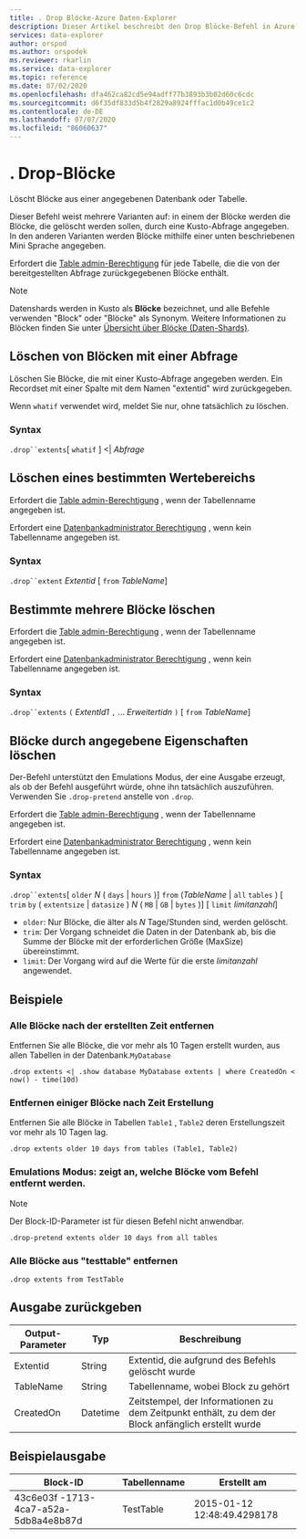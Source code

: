 ```yaml
---
title: . Drop Blöcke-Azure Daten-Explorer
description: Dieser Artikel beschreibt den Drop Blöcke-Befehl in Azure Daten-Explorer.
services: data-explorer
author: orspod
ms.author: orspodek
ms.reviewer: rkarlin
ms.service: data-explorer
ms.topic: reference
ms.date: 07/02/2020
ms.openlocfilehash: dfa462ca82cd5e94adff77b3893b3b02d60c6cdc
ms.sourcegitcommit: d6f35df833d5b4f2829a8924fffac1d0b49ce1c2
ms.contentlocale: de-DE
ms.lasthandoff: 07/07/2020
ms.locfileid: "86060637"
---
```

# <a name="drop-extents"></a>. Drop-Blöcke

Löscht Blöcke aus einer angegebenen Datenbank oder Tabelle.

Dieser Befehl weist mehrere Varianten auf: in einem der Blöcke werden die Blöcke, die gelöscht werden sollen, durch eine Kusto-Abfrage angegeben. In den anderen Varianten werden Blöcke mithilfe einer unten beschriebenen Mini Sprache angegeben.

Erfordert die [Table admin-Berechtigung](../management/access-control/role-based-authorization.md) für jede Tabelle, die die von der bereitgestellten Abfrage zurückgegebenen Blöcke enthält.

> [!NOTE]
> Datenshards werden in Kusto als **Blöcke** bezeichnet, und alle Befehle verwenden "Block" oder "Blöcke" als Synonym.
> Weitere Informationen zu Blöcken finden Sie unter [Übersicht über Blöcke (Daten-Shards)](extents-overview.md).

## <a name="drop-extents-with-a-query"></a>Löschen von Blöcken mit einer Abfrage

Löschen Sie Blöcke, die mit einer Kusto-Abfrage angegeben werden.
Ein Recordset mit einer Spalte mit dem Namen "extentid" wird zurückgegeben.

Wenn `whatif` verwendet wird, meldet Sie nur, ohne tatsächlich zu löschen.

### <a name="syntax"></a>Syntax

`.drop``extents`[ `whatif` ] <| *Abfrage*

## <a name="drop-a-specific-extent"></a>Löschen eines bestimmten Wertebereichs

Erfordert die [Table admin-Berechtigung](../management/access-control/role-based-authorization.md) , wenn der Tabellenname angegeben ist.

Erfordert eine [Datenbankadministrator Berechtigung](../management/access-control/role-based-authorization.md) , wenn kein Tabellenname angegeben ist.

### <a name="syntax"></a>Syntax

`.drop``extent` *Extentid* [ `from` *TableName*]

## <a name="drop-specific-multiple-extents"></a>Bestimmte mehrere Blöcke löschen

Erfordert die [Table admin-Berechtigung](../management/access-control/role-based-authorization.md) , wenn der Tabellenname angegeben ist.

Erfordert eine [Datenbankadministrator Berechtigung](../management/access-control/role-based-authorization.md) , wenn kein Tabellenname angegeben ist.

### <a name="syntax"></a>Syntax

`.drop``extents` `(` *ExtentId1* `,` ... *Erweitertidn* `)` [ `from` *TableName*]

## <a name="drop-extents-by-specified-properties"></a>Blöcke durch angegebene Eigenschaften löschen

Der-Befehl unterstützt den Emulations Modus, der eine Ausgabe erzeugt, als ob der Befehl ausgeführt würde, ohne ihn tatsächlich auszuführen. Verwenden Sie `.drop-pretend` anstelle von `.drop`.

Erfordert die [Table admin-Berechtigung](../management/access-control/role-based-authorization.md) , wenn der Tabellenname angegeben ist.

Erfordert eine [Datenbankadministrator Berechtigung](../management/access-control/role-based-authorization.md) , wenn kein Tabellenname angegeben ist.

### <a name="syntax"></a>Syntax

`.drop``extents`[ `older` *N* ( `days`  |  `hours` )] `from` (*TableName*  |  `all` `tables` ) [ `trim` `by` ( `extentsize`  |  `datasize` ) *N* ( `MB`  |  `GB`  |  `bytes` )] [ `limit` *limitanzahl*]

* `older`: Nur Blöcke, die älter als *N* Tage/Stunden sind, werden gelöscht.
* `trim`: Der Vorgang schneidet die Daten in der Datenbank ab, bis die Summe der Blöcke mit der erforderlichen Größe (MaxSize) übereinstimmt.
* `limit`: Der Vorgang wird auf die Werte für die erste *limitanzahl* angewendet.

## <a name="examples"></a>Beispiele

### <a name="remove-all-extents-by-time-created"></a>Alle Blöcke nach der erstellten Zeit entfernen

Entfernen Sie alle Blöcke, die vor mehr als 10 Tagen erstellt wurden, aus allen Tabellen in der Datenbank.`MyDatabase`

```kusto
.drop extents <| .show database MyDatabase extents | where CreatedOn < now() - time(10d)
```

### <a name="remove-some-extents-by-time-created"></a>Entfernen einiger Blöcke nach Zeit Erstellung

Entfernen Sie alle Blöcke in Tabellen `Table1` , `Table2` deren Erstellungszeit vor mehr als 10 Tagen lag.

```kusto
.drop extents older 10 days from tables (Table1, Table2)
```

### <a name="emulation-mode-show-which-extents-would-be-removed-by-the-command"></a>Emulations Modus: zeigt an, welche Blöcke vom Befehl entfernt werden.

>[!NOTE]
>Der Block-ID-Parameter ist für diesen Befehl nicht anwendbar.

```kusto
.drop-pretend extents older 10 days from all tables
```

### <a name="remove-all-extents-from-testtable"></a>Alle Blöcke aus "testtable" entfernen

```kusto
.drop extents from TestTable
```

## <a name="return-output"></a>Ausgabe zurückgeben

|Output-Parameter |Typ |Beschreibung 
|---|---|---
|Extentid |String |Extentid, die aufgrund des Befehls gelöscht wurde
|TableName |String |Tabellenname, wobei Block zu gehört  
|CreatedOn |Datetime |Zeitstempel, der Informationen zu dem Zeitpunkt enthält, zu dem der Block anfänglich erstellt wurde
 
## <a name="sample-output"></a>Beispielausgabe

|Block-ID |Tabellenname |Erstellt am 
|---|---|---
|43c6e03f -1713-4ca7-a52a-5db8a4e8b87d |TestTable |2015-01-12 12:48:49.4298178
